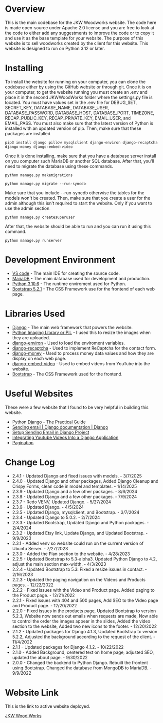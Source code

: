 # Overview
This is the main codebase for the JKW Woodworks website. The code here is made open-source under Apache 2.0 license and you are free to look at the code to either add any suggestments to improve the code or to copy it and use it as the base template for your website. The purpose of this website is to sell woodworks created by the client for this website. This website is designed to run on Python 3.12 or later.


# Installing
To install the website for running on your computer, you can clone the codebase either by using the GitHub website or through git. Once it is on your computer, to get the website running you must create an .env and place it in the second JKWWoodWorks folder where the settings.py file is located. You must have values set in the .env file for DEBUG_SET, SECRET_KEY, DATABASE_NAME, DATABASE_USER, DATABASE_PASSWORD, DATABASE_HOST, DATABASE_PORT, TIMEZONE, RECAP_PUBLIC_KEY, RECAP_PRIVATE_KEY, EMAIL_USER, and EMAIL_PASS. You must also make sure that the latest version of Python is installed with an updated version of pip. Then, make sure that these packages are installed.
```
pip3 install django pillow mysqlclient django-environ django-recaptcha django-money django-embed-video
```
Once it is done installing, make sure that you have a database server install on you computer such MariaDB or another SQL database. After that, you'll need to migrate the database using these commands.
```
python manage.py makemigrations
```
```
python manage.py migrate --run-syncdb
```
Make sure that you include --run-syncdb otherwise the tables for the models won't be created. Then, make sure that you create a user for the admin although this isn't required to start the website. Only if you want to use the admin section.
```
python manage.py createsuperuser
```
After that, the website should be able to run and you can run it using this command.
```
python manage.py runserver
```


# Development Environment
* [VS code](https://code.visualstudio.com/) - The main IDE for creating the source code.
* [MariaDB](https://mariadb.org/) - The main database used for development and production.
* [Python 3.10.6](https://www.python.org/) - The runtime enviroment used for Python.
* [Bootstrap 5.2.1](https://getbootstrap.com/docs/5.2/getting-started/introduction/) - The CSS Framework use for the frontend of each web page.


# Libraries Used
* [Django](https://www.djangoproject.com/) - The main web framework that powers the website.
* [Python Imaging Library or PIL](https://python-pillow.org/) - I used this to resize the images when they are uploaded.
* [django-environ](https://django-environ.readthedocs.io/en/latest/) - Used to load the enviroment variables.
* [django-recaptcha](https://github.com/torchbox/django-recaptcha) - Used to implement ReCaptcha for the contact form.
* [django-money](https://django-money.readthedocs.io/en/stable/) - Used to process money data values and how they are display on each web page.
* [django-embed-video](https://django-embed-video.readthedocs.io/en/latest/) - Used to embed videos from YouTube into the website.
* [Bootstrap](https://getbootstrap.com/) - The CSS Framework used for the frontend.


# Useful Websites
These were a few website that I found to be very helpful in building this website.

* [Python Django - The Practical Guide](https://www.udemy.com/share/104wQs3@RslbiNqsmO9a3w8M7W1O6VrwpLagNEYjMZD12G0NKmY3VKk0391vZ1EhRKe6fyIiUw==/)
* [Sending email | Django documentation | Django](https://docs.djangoproject.com/en/4.1/topics/email/)
* [Setup Sending Email in Django Project](https://www.geeksforgeeks.org/setup-sending-email-in-django-project/)
* [Integrating Youtube Videos Into a Django Application](https://www.section.io/engineering-education/integrating-youtube-videos-into-a-django-application/)
* [Pagination](https://docs.djangoproject.com/en/4.1/topics/pagination/)

# Change Log
* 2.4.1 - Updated Django and fixed issues with models. - 3/7/2025
* 2.4.0 - Updated Django and other packages, Added Django Cleanup and Crispy Forms, clean code in model and templates. - 1/14/2025
* 2.3.9 - Updated Django and a few other packages. - 8/6/2024
* 2.3.8 - Updated Django and a few other packages. - 7/9/2024
* 2.3.7 - Redo VENV, Updated Django. - 5/27/2024
* 2.3.6 - Updated Django. - 4/5/2024
* 2.3.5 - Updated Django, mysqlclient, and Bootstrap. - 3/7/2024
* 2.3.4 - Updated Django to 5.0.2. - 2/7/2024
* 2.3.3 - Updated Bootstrap, Updated Django and Python packages. - 2/4/2024
* 2.3.2 - Updated Etsy link, Update Django, and Updated Bootstrap. - 9/9/2023
* 2.3.1 - Added venv so website could run on the current version of Ubuntu Server. - 7/27/2023
* 2.3.0 - Added the Plan section to the website. - 4/28/2023
* 2.2.5 - Updated Bootstrap to 5.3-alpha3. Updated Python Django to 4.2, adjust the main section max-width. - 4/3/2023
* 2.2.4 - Updated Bootstrap to 5.3. Fixed a resize issues in contact. - 2/16/2023
* 2.2.3 - Updated the paging navigation on the Videos and Products pages. - 12/22/2022
* 2.2.2 - Fixed issues with the Video and Product page. Added paging to the Product page. - 12/21/2022
* 2.2.1 - Fixed issues with 404 and 500 pages, Add SEO to the Video page and Product page. - 12/20/2022
* 2.2.0 - Fixed issues in the products page, Updated Bootstrap to version 5.2.3, Website now sends out emails when requests are made, Now able to control the order the images appear in the slides, Added the video section to the website, Added two new icons to the footer. - 12/20/2022
* 2.1.2 - Updated packages for Django 4.1.3, Updated Bootstrap to version 5.2.2, Adjusted the background according to the request of the client. - 11/4/2022
* 2.1.1 - Updated packages for Django 4.1.2. - 10/22/2022
* 2.1.0 - Added Background, centered text on home page, adjusted SEO, updated the about page. - 9/30/2022
* 2.0.0 - Changed the backend to Python Django. Rebuilt the frontent using Bootstrap. Changed the database from MongoDB to MariaDB. - 9/9/2022

# Website Link
This is the link to active website deployed.

[JKW Wood Works](https://www.jkwwoodworks.com/)
